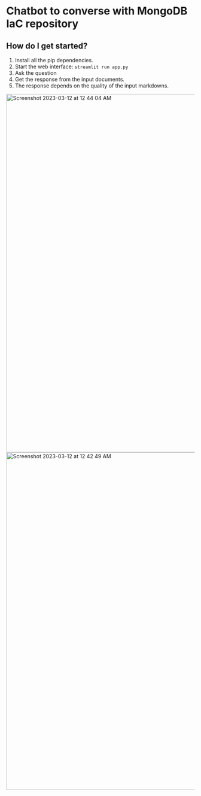 # Chatbot to converse with MongoDB IaC repository

## How do I get started?

1. Install all the pip dependencies.
2. Start the web interface: `streamlit run app.py`
3. Ask the question
4. Get the response from the input documents.
5. The response depends on the quality of the input markdowns.

<img width="957" alt="Screenshot 2023-03-12 at 12 44 04 AM" src="https://user-images.githubusercontent.com/7871501/224636298-a4c18fff-60b9-4367-8dd1-ab9b3e095c64.png">

<img width="902" alt="Screenshot 2023-03-12 at 12 42 49 AM" src="https://user-images.githubusercontent.com/7871501/224636353-040e6fc3-9457-4697-96d2-d2844baf459b.png">

